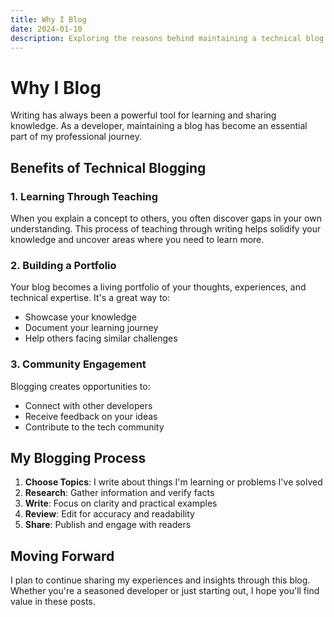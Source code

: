 ```yaml
---
title: Why I Blog
date: 2024-01-10
description: Exploring the reasons behind maintaining a technical blog and how it helps in professional growth.
---
```


# Why I Blog

Writing has always been a powerful tool for learning and sharing knowledge. As a developer, maintaining a blog has become an essential part of my professional journey.

## Benefits of Technical Blogging

### 1. Learning Through Teaching

When you explain a concept to others, you often discover gaps in your own understanding. This process of teaching through writing helps solidify your knowledge and uncover areas where you need to learn more.

### 2. Building a Portfolio

Your blog becomes a living portfolio of your thoughts, experiences, and technical expertise. It's a great way to:

- Showcase your knowledge
- Document your learning journey
- Help others facing similar challenges

### 3. Community Engagement

Blogging creates opportunities to:

- Connect with other developers
- Receive feedback on your ideas
- Contribute to the tech community

## My Blogging Process

1. **Choose Topics**: I write about things I'm learning or problems I've solved
2. **Research**: Gather information and verify facts
3. **Write**: Focus on clarity and practical examples
4. **Review**: Edit for accuracy and readability
5. **Share**: Publish and engage with readers

## Moving Forward

I plan to continue sharing my experiences and insights through this blog. Whether you're a seasoned developer or just starting out, I hope you'll find value in these posts.